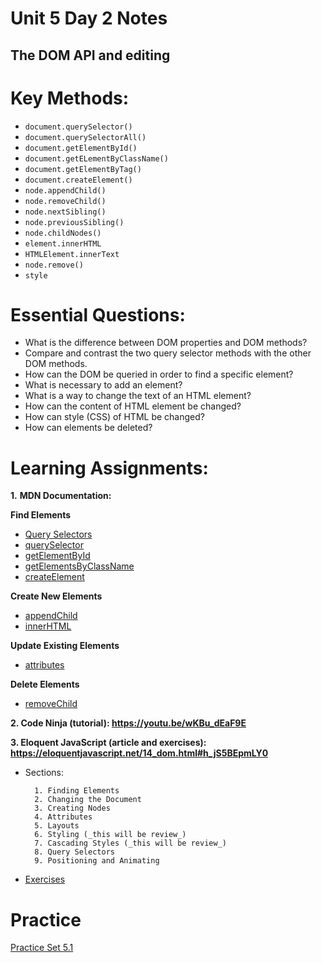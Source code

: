# Unit 5 Day 2 Notes
## The DOM API and editing

# Key Methods:
- `document.querySelector()`
- `document.querySelectorAll()`
- `document.getElementById()`
- `document.getELementByClassName()`
- `document.getElementByTag()`
- `document.createElement()`
- `node.appendChild()`
- `node.removeChild()`
- `node.nextSibling()`
- `node.previousSibling()`
- `node.childNodes()`
- `element.innerHTML`
- `HTMLElement.innerText`
- `node.remove()`
- `style`

# Essential Questions:
* What is the difference between DOM properties and DOM methods?
* Compare and contrast the two query selector methods with the other DOM methods.
* How can the DOM be queried in order to find a specific element?
* What is necessary to add an element?
* What is a way to change the text of an HTML element?
* How can the content of HTML element be changed?
* How can style (CSS) of HTML be changed?
* How can elements be deleted?

# Learning Assignments:
**1.** **MDN Documentation:**

  **Find Elements**
  - [Query Selectors](https://developer.mozilla.org/en-US/docs/Web/API/Document_object_model/Locating_DOM_elements_using_selectors)
  - [querySelector](https://developer.mozilla.org/en-US/docs/Web/API/Document/querySelector)
  - [getElementById](https://developer.mozilla.org/en-US/docs/Web/API/Document/getElementById)
  - [getElementsByClassName](https://developer.mozilla.org/en-US/docs/Web/API/Document/getElementsByClassName)
  - [createElement](https://developer.mozilla.org/en-US/docs/Web/API/Document/createElement)

  **Create New Elements**
  - [appendChild](https://developer.mozilla.org/en-US/docs/Web/API/ParentNode/append)
  - [innerHTML](https://developer.mozilla.org/en-US/docs/Web/API/Element/innerHTML)

  **Update Existing Elements**
  - [attributes](https://developer.mozilla.org/en-US/docs/Web/API/Element/attributes)

  **Delete Elements**
  - [removeChild](https://developer.mozilla.org/en-US/docs/Web/API/Node/removeChild)
  
  
**2. Code Ninja (tutorial): https://youtu.be/wKBu_dEaF9E**

**3. Eloquent JavaScript (article and exercises): https://eloquentjavascript.net/14_dom.html#h_jS5BEpmLY0**

- Sections:    

        1. Finding Elements
        2. Changing the Document
        3. Creating Nodes
        4. Attributes
        5. Layouts
        6. Styling (_this will be review_)
        7. Cascading Styles (_this will be review_)
        8. Query Selectors
        9. Positioning and Animating
        
- [Exercises](https://eloquentjavascript.net/14_dom.html#h_TcUD2vzyMe)

# Practice
[Practice Set 5.1](https://github.com/The-Marcy-Lab-School/se-unit-5/tree/master/lesson-1-dom-api/practice)
